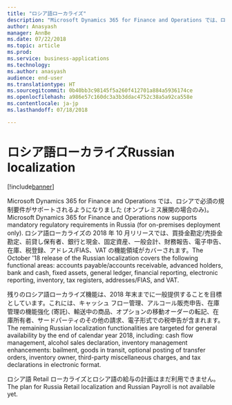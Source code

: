 ```yaml
---
title: "ロシア語ローカライズ"
description: "Microsoft Dynamics 365 for Finance and Operations では、ロシアで必須の規制要件がサポートされるようになりました (オンプレミス展開の場合のみ)。"
author: Anasyash
manager: AnnBe
ms.date: 07/22/2018
ms.topic: article
ms.prod: 
ms.service: business-applications
ms.technology: 
ms.author: anasyash
audience: end-user
ms.translationtype: HT
ms.sourcegitcommit: 0b40bb3c98145f5a260f412701a884a5936174ce
ms.openlocfilehash: a986e57c160dc3a3b3ddac4752c38a5a92ca558e
ms.contentlocale: ja-jp
ms.lasthandoff: 07/18/2018

---
```


# <a name="russian-localization"></a><span data-ttu-id="66406-103">ロシア語ローカライズ</span><span class="sxs-lookup"><span data-stu-id="66406-103">Russian localization</span></span>

[!include[banner](../../includes/banner.md)]

<span data-ttu-id="66406-104">Microsoft Dynamics 365 for Finance and Operations では、ロシアで必須の規制要件がサポートされるようになりました (オンプレミス展開の場合のみ)。</span><span class="sxs-lookup"><span data-stu-id="66406-104">Microsoft Dynamics 365 for Finance and Operations now supports mandatory regulatory requirements in Russia (for on-premises deployment only).</span></span> <span data-ttu-id="66406-105">ロシア語ローカライズの 2018 年 10 月リリースでは、買掛金勘定/売掛金勘定、前貸し保有者、銀行と現金、固定資産、一般会計、財務報告、電子申告、在庫、税登録、アドレス/FIAS、VAT の機能領域がカバーされます。</span><span class="sxs-lookup"><span data-stu-id="66406-105">The October '18 release of the Russian localization covers the following functional areas: accounts payable/accounts receivable, advanced holders, bank and cash, fixed assets, general ledger, financial reporting, electronic reporting, inventory, tax registers, addresses/FIAS, and VAT.</span></span> 

<span data-ttu-id="66406-106">残りのロシア語ローカライズ機能は、2018 年末までに一般提供することを目標としています。これには、キャッシュ フロー管理、アルコール販売申告、在庫管理の機能強化 (寄託)、輸送中の商品、オプションの移動オーダーの転記、在庫所有者、サードパーティのその他の請求、電子形式での税申告が含まれます。</span><span class="sxs-lookup"><span data-stu-id="66406-106">The remaining Russian localization functionalities are targeted for general availability by the end of calendar year 2018, including: cash flow management, alcohol sales declaration, inventory management enhancements: bailment, goods in transit, optional posting of transfer orders, inventory owner, third-party miscellaneous charges, and tax declarations in electronic format.</span></span>

<span data-ttu-id="66406-107">ロシア語 Retail ローカライズとロシア語の給与の計画はまだ利用できません。</span><span class="sxs-lookup"><span data-stu-id="66406-107">The plan for Russia Retail localization and Russian Payroll is not available yet.</span></span>

<!--
### Availability (current availability)
On-premises
### Regional availability
Russia
-->

